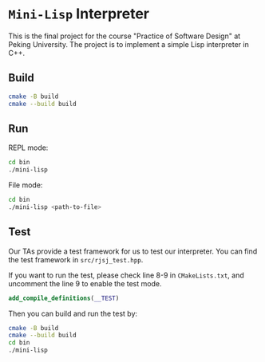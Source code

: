 # `Mini-Lisp` Interpreter

This is the final project for the course "Practice of Software Design" at Peking University. The project is to implement a simple Lisp interpreter in C++.

## Build
  
```bash
cmake -B build
cmake --build build
```

## Run

REPL mode:
```bash
cd bin
./mini-lisp
```

File mode:
```bash
cd bin
./mini-lisp <path-to-file>
```

## Test
Our TAs provide a test framework for us to test our interpreter. You can find the test framework in `src/rjsj_test.hpp`.

If you want to run the test, please check line 8-9 in `CMakeLists.txt`, and uncomment the line 9 to enable the test mode.
```cmake
add_compile_definitions(__TEST)
```

Then you can build and run the test by:
```bash
cmake -B build
cmake --build build
cd bin
./mini-lisp
```